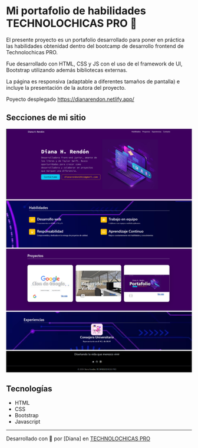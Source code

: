 # Mi portafolio de habilidades TECHNOLOCHICAS PRO 💜

El presente proyecto es un portafolio desarrollado para poner en práctica las habilidades obtenidad dentro del bootcamp de desarrollo frontend de Technolochicas PRO.

Fue desarrollado con HTML, CSS y JS con el uso de el framework de UI, Bootstrap utilizando además bibliotecas externas.

La página es responsiva (adaptable a diferentes tamaños de pantalla) e incluye la presentación de la autora del proyecto.

Poyecto desplegado https://dianarendon.netlify.app/

## Secciones de mi sitio

![Presentación](assets/readme/1.png)
![Habilidades](assets/readme/2.png)
![Proyectos](assets/readme/3.png)
![Experiencias](assets/readme/4.png)
![Contacto](assets/readme/5.png)

## Tecnologías
* HTML
* CSS
* Bootstrap 
* Javascript

---
Desarrollado con  💜 por [Diana] en [TECHNOLOCHICAS PRO](https://tecnolochicas.mx/)